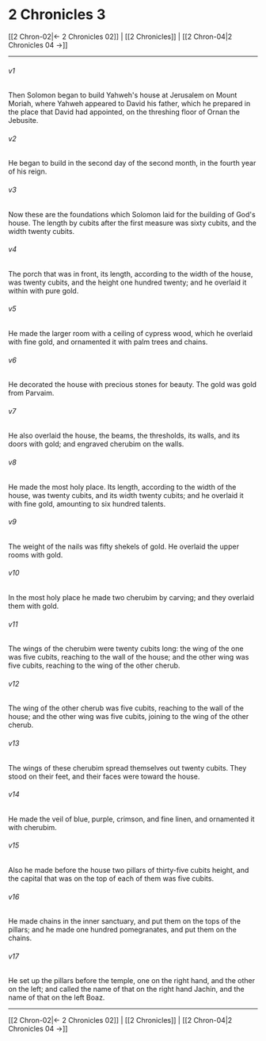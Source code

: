 # 2 Chronicles 3

[[2 Chron-02|← 2 Chronicles 02]] | [[2 Chronicles]] | [[2 Chron-04|2 Chronicles 04 →]]
***



###### v1 
Then Solomon began to build Yahweh's house at Jerusalem on Mount Moriah, where Yahweh appeared to David his father, which he prepared in the place that David had appointed, on the threshing floor of Ornan the Jebusite. 

###### v2 
He began to build in the second day of the second month, in the fourth year of his reign. 

###### v3 
Now these are the foundations which Solomon laid for the building of God's house. The length by cubits after the first measure was sixty cubits, and the width twenty cubits. 

###### v4 
The porch that was in front, its length, according to the width of the house, was twenty cubits, and the height one hundred twenty; and he overlaid it within with pure gold. 

###### v5 
He made the larger room with a ceiling of cypress wood, which he overlaid with fine gold, and ornamented it with palm trees and chains. 

###### v6 
He decorated the house with precious stones for beauty. The gold was gold from Parvaim. 

###### v7 
He also overlaid the house, the beams, the thresholds, its walls, and its doors with gold; and engraved cherubim on the walls. 

###### v8 
He made the most holy place. Its length, according to the width of the house, was twenty cubits, and its width twenty cubits; and he overlaid it with fine gold, amounting to six hundred talents. 

###### v9 
The weight of the nails was fifty shekels of gold. He overlaid the upper rooms with gold. 

###### v10 
In the most holy place he made two cherubim by carving; and they overlaid them with gold. 

###### v11 
The wings of the cherubim were twenty cubits long: the wing of the one was five cubits, reaching to the wall of the house; and the other wing was five cubits, reaching to the wing of the other cherub. 

###### v12 
The wing of the other cherub was five cubits, reaching to the wall of the house; and the other wing was five cubits, joining to the wing of the other cherub. 

###### v13 
The wings of these cherubim spread themselves out twenty cubits. They stood on their feet, and their faces were toward the house. 

###### v14 
He made the veil of blue, purple, crimson, and fine linen, and ornamented it with cherubim. 

###### v15 
Also he made before the house two pillars of thirty-five cubits height, and the capital that was on the top of each of them was five cubits. 

###### v16 
He made chains in the inner sanctuary, and put them on the tops of the pillars; and he made one hundred pomegranates, and put them on the chains. 

###### v17 
He set up the pillars before the temple, one on the right hand, and the other on the left; and called the name of that on the right hand Jachin, and the name of that on the left Boaz.

***
[[2 Chron-02|← 2 Chronicles 02]] | [[2 Chronicles]] | [[2 Chron-04|2 Chronicles 04 →]]

